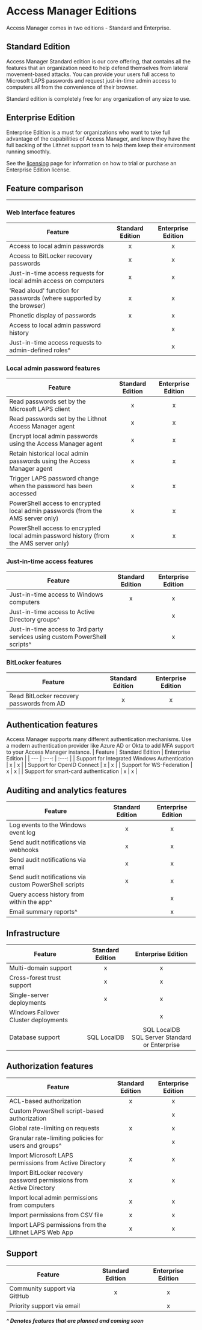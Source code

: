 # Access Manager Editions

Access Manager comes in two editions - Standard and Enterprise.

## Standard Edition
Access Manager Standard edition is our core offering, that contains all the features that an organization need to help defend themselves from lateral movement-based attacks. You can provide your users full access to Microsoft LAPS passwords and request just-in-time admin access to computers all from the convenience of their browser.

Standard edition is completely free for any organization of any size to use.

## Enterprise Edition
Enterprise Edition is a must for organizations who want to take full advantage of the capabilities of Access Manager, and know they have the full backing of the Lithnet support team to help them keep their environment running smoothly.

See the [licensing](/app_pages/Licensing-Page) page for information on how to trial or purchase an Enterprise Edition license.

## **Feature comparison**
---

### Web Interface features
| Feature | Standard Edition | Enterprise Edition |
| --- | :---: | :---: |
| Access to local admin passwords | x | x |
| Access to BitLocker recovery passwords | x | x |
| Just-in-time access requests for local admin access on computers | x | x |
| 'Read aloud' function for passwords (where supported by the browser) | x | x |
| Phonetic display of passwords | x | x |
| Access to local admin password history |  | x |
| Just-in-time access requests to admin-defined roles^ |  | x |

### Local admin password features 
| Feature | Standard Edition | Enterprise Edition |
| --- | :---: | :---: |
| Read passwords set by the Microsoft LAPS client | x | x |
| Read passwords set by the Lithnet Access Manager agent | x | x |
| Encrypt local admin passwords using the Access Manager agent | x | x |
| Retain historical local admin passwords using the Access Manager agent | x | x |
| Trigger LAPS password change when the password has been accessed | x | x |
| PowerShell access to encrypted local admin passwords (from the AMS server only) | x | x |
| PowerShell access to encrypted local admin password history (from the AMS server only) | x | x |

### Just-in-time access features
| Feature | Standard Edition | Enterprise Edition |
| --- | :---: | :---: |
| Just-in-time access to Windows computers | x | x |
| Just-in-time access to Active Directory groups^ |  | x |
| Just-in-time access to 3rd party services using custom PowerShell scripts^ |  | x |

### BitLocker features
| Feature | Standard Edition | Enterprise Edition |
| --- | :---: | :---: |
| Read BitLocker recovery passwords from AD | x | x |


## Authentication features
Access Manager supports many different authentication mechanisms. Use a modern authentication provider like Azure AD or Okta to add MFA support to your Access Manager instance.
| Feature | Standard Edition | Enterprise Edition |
| --- | :---: | :---: |
| Support for Integrated Windows Authentication | x | x |
| Support for OpenID Connect | x | x |
| Support for WS-Federation | x | x | 
| Support for smart-card authentication | x | x |

## Auditing and analytics features
| Feature | Standard Edition | Enterprise Edition |
| --- | :---: | :---: |
| Log events to the Windows event log | x | x |
| Send audit notifications via webhooks | x | x |
| Send audit notifications via email | x | x | 
| Send audit notifications via custom PowerShell scripts | x | x | 
| Query access history from within the app^ |  | x |
| Email summary reports^ | | x |

## Infrastructure 
| Feature | Standard Edition | Enterprise Edition |
| --- | :---: | :---: |
| Multi-domain support | x | x |
| Cross-forest trust support | x | x |
| Single-server deployments | x | x |
| Windows Failover Cluster deployments |  | x |
| Database support | SQL LocalDB  | SQL LocalDB<br>SQL Server Standard or Enterprise | 

## Authorization features
| Feature | Standard Edition | Enterprise Edition |
| --- | :---: | :---: |
| ACL-based authorization | x | x |
| Custom PowerShell script-based authorization | | x |
| Global rate-limiting on requests | x | x |
| Granular rate-limiting policies for users and groups^ |  | x |
| Import Microsoft LAPS permissions from Active Directory | x | x |
| Import BitLocker recovery password permissions from Active Directory | x | x |
| Import local admin permissions from computers | x | x | 
| Import permissions from CSV file | x | x |
| Import LAPS permissions from the Lithnet LAPS Web App | x | x |

## Support
| Feature | Standard Edition | Enterprise Edition |
| --- | :---: | :---: |
| Community support via GitHub | x | x |
| Priority support via email |  | x |



***^ Denotes features that are planned and coming soon***